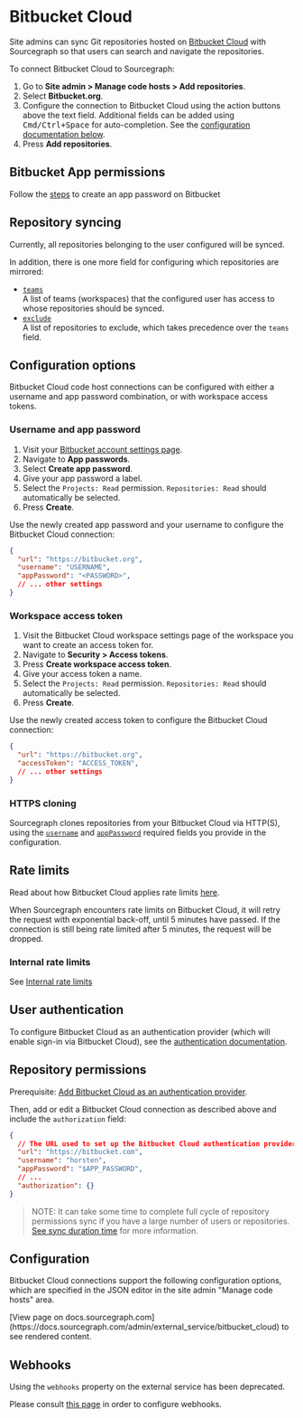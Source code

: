# Bitbucket Cloud

Site admins can sync Git repositories hosted on [Bitbucket Cloud](https://bitbucket.org) with Sourcegraph so that users can search and navigate the repositories.

To connect Bitbucket Cloud to Sourcegraph:

1. Go to **Site admin > Manage code hosts > Add repositories**.
2. Select **Bitbucket.org**.
3. Configure the connection to Bitbucket Cloud using the action buttons above the text field. Additional fields can be added using <kbd>Cmd/Ctrl+Space</kbd> for auto-completion. See the [configuration documentation below](#configuration).
4. Press **Add repositories**.

## Bitbucket App permissions 

Follow the [steps](https://docs.sourcegraph.com/batch_changes/how-tos/configuring_credentials#bitbucket-cloud) to create an app password on Bitbucket

## Repository syncing

Currently, all repositories belonging to the user configured will be synced.

In addition, there is one more field for configuring which repositories are mirrored:

- [`teams`](bitbucket_cloud.md#configuration)<br>A list of teams (workspaces) that the configured user has access to whose repositories should be synced.
- [`exclude`](bitbucket_cloud.md#configuration)<br>A list of repositories to exclude, which takes precedence over the `teams` field.

## Configuration options

Bitbucket Cloud code host connections can be configured with either a username and app password combination, or with workspace access tokens.

### Username and app password

1. Visit your [Bitbucket account settings page](https://bitbucket.org/account/settings).
2. Navigate to **App passwords**.
3. Select **Create app password**.
4. Give your app password a label.
5. Select the `Projects: Read` permission. `Repositories: Read` should automatically be selected.
6. Press **Create**.

Use the newly created app password and your username to configure the Bitbucket Cloud connection:

```json
{
  "url": "https://bitbucket.org",
  "username": "USERNAME",
  "appPassword": "<PASSWORD>",
  // ... other settings
}
```

### Workspace access token

1. Visit the Bitbucket Cloud workspace settings page of the workspace you want to create an access token for.
2. Navigate to **Security > Access tokens**.
3. Press **Create workspace access token**.
4. Give your access token a name.
5. Select the `Projects: Read` permission. `Repositories: Read` should automatically be selected.
6. Press **Create**.

Use the newly created access token to configure the Bitbucket Cloud connection:

```json
{
  "url": "https://bitbucket.org",
  "accessToken": "ACCESS_TOKEN",
  // ... other settings
}
```

### HTTPS cloning

Sourcegraph clones repositories from your Bitbucket Cloud via HTTP(S), using the [`username`](bitbucket_cloud.md#configuration) and [`appPassword`](bitbucket_cloud.md#configuration) required fields you provide in the configuration.

## Rate limits

Read about how Bitbucket Cloud applies rate limits [here](https://support.atlassian.com/bitbucket-cloud/docs/api-request-limits/).

When Sourcegraph encounters rate limits on Bitbucket Cloud, it will retry the request with exponential back-off, until 5 minutes have passed. If the connection is still being rate limited after 5 minutes, the request will be dropped.

### Internal rate limits

See [Internal rate limits](./rate_limits.md#internal-rate-limits)

## User authentication

To configure Bitbucket Cloud as an authentication provider (which will enable sign-in via Bitbucket Cloud), see the
[authentication documentation](../auth/index.md#bitbucket-cloud).

## Repository permissions

Prerequisite: [Add Bitbucket Cloud as an authentication provider](#user-authentication).

Then, add or edit a Bitbucket Cloud connection as described above and include the `authorization` field:

```json
{
  // The URL used to set up the Bitbucket Cloud authentication provider must match this URL.
  "url": "https://bitbucket.com",
  "username": "horsten",
  "appPassword": "$APP_PASSWORD",
  // ...
  "authorization": {}
}
```

> NOTE: It can take some time to complete full cycle of repository permissions sync if you have a large number of users or repositories. [See sync duration time](../permissions/syncing.md#sync-duration) for more information.

## Configuration

Bitbucket Cloud connections support the following configuration options, which are specified in the JSON editor in the site admin "Manage code hosts" area.

<div markdown-func=jsonschemadoc jsonschemadoc:path="admin/external_service/bitbucket_cloud.schema.json">[View page on docs.sourcegraph.com](https://docs.sourcegraph.com/admin/external_service/bitbucket_cloud) to see rendered content.</div>

## Webhooks

Using the `webhooks` property on the external service has been deprecated.

Please consult [this page](../config/webhooks/incoming.md) in order to configure webhooks.
